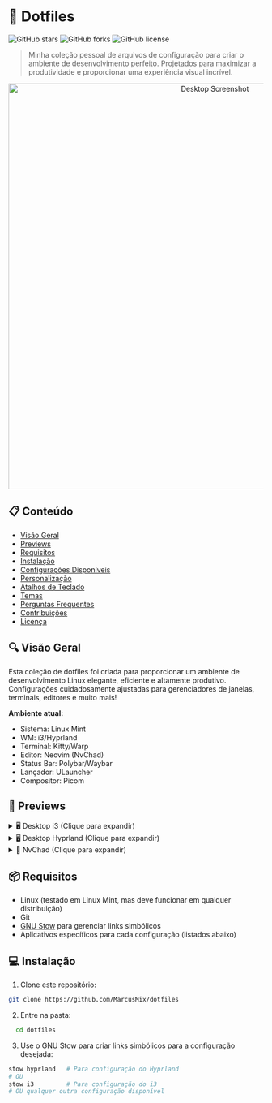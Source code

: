 # 🚀 Dotfiles

![GitHub stars](https://img.shields.io/github/stars/MarcusMix/dotfiles?style=social)
![GitHub forks](https://img.shields.io/github/forks/MarcusMix/dotfiles?style=social)
![GitHub license](https://img.shields.io/github/license/MarcusMix/dotfiles?style=flat-square)

> Minha coleção pessoal de arquivos de configuração para criar o ambiente de desenvolvimento perfeito. Projetados para maximizar a produtividade e proporcionar uma experiência visual incrível.

<div align="center">
  <img src="https://i.imgur.com/tc7aYc4.png" alt="Desktop Screenshot" width="800px"/>
</div>

## 📋 Conteúdo

- [Visão Geral](#-visão-geral)
- [Previews](#-previews)
- [Requisitos](#-requisitos)
- [Instalação](#-instalação)
- [Configurações Disponíveis](#-configurações-disponíveis)
- [Personalização](#-personalização)
- [Atalhos de Teclado](#-atalhos-de-teclado)
- [Temas](#-temas)
- [Perguntas Frequentes](#-perguntas-frequentes)
- [Contribuições](#-contribuições)
- [Licença](#-licença)

## 🔍 Visão Geral

Esta coleção de dotfiles foi criada para proporcionar um ambiente de desenvolvimento Linux elegante, eficiente e altamente produtivo. Configurações cuidadosamente ajustadas para gerenciadores de janelas, terminais, editores e muito mais!

**Ambiente atual:**
- Sistema: Linux Mint
- WM: i3/Hyprland
- Terminal: Kitty/Warp
- Editor: Neovim (NvChad)
- Status Bar: Polybar/Waybar
- Lançador: ULauncher
- Compositor: Picom

## 👀 Previews

<details>
<summary>🖥️ Desktop i3 (Clique para expandir)</summary>
<div align="center">
  <img src="https://i.imgur.com/tc7aYc4.png" alt="i3 Desktop Screenshot" width="800px"/>
  <img src="https://i.imgur.com/tHNhxgd.png" alt="i3 Desktop Screenshot 2" width="800px"/>
</div>
</details>

<details>
<summary>🖥️ Desktop Hyprland (Clique para expandir)</summary>
<div align="center">
  <p>Capturas de tela serão adicionadas em breve!</p>
</div>
</details>

<details>
<summary>📝 NvChad (Clique para expandir)</summary>
<div align="center">
  <p>Capturas de tela serão adicionadas em breve!</p>
</div>
</details>

## 📦 Requisitos

- Linux (testado em Linux Mint, mas deve funcionar em qualquer distribuição)
- Git
- [GNU Stow](https://www.gnu.org/software/stow/) para gerenciar links simbólicos
- Aplicativos específicos para cada configuração (listados abaixo)

## 💻 Instalação

1. Clone este repositório:
```bash
git clone https://github.com/MarcusMix/dotfiles
```

2. Entre na pasta:
```bash
  cd dotfiles
```

3. Use o GNU Stow para criar links simbólicos para a configuração desejada:
```bash
stow hyprland   # Para configuração do Hyprland
# OU
stow i3         # Para configuração do i3
# OU qualquer outra configuração disponível
```
